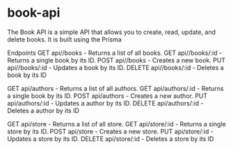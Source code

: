 # book-api
The Book API is a simple API that allows you to create, read, update, and delete books. It is built using the Prisma

Endpoints
GET api//books - Returns a list of all books.
GET api//books/:id - Returns a single book by its ID.
POST api//books - Creates a new book.
PUT api//books/:id - Updates a book by its ID.
DELETE api//books/:id - Deletes a book by its ID


GET api/authors - Returns a list of all authors.
GET api/authors/:id - Returns a single book by its ID.
POST api/authors - Creates a new author.
PUT api/authors/:id - Updates a author by its ID.
DELETE api/authors/:id - Deletes a author by its ID


GET api/store - Returns a list of all store.
GET api/store/:id - Returns a single store by its ID.
POST api/store - Creates a new store.
PUT api/store/:id - Updates a store by its ID.
DELETE api/store/:id - Deletes a store by its ID
